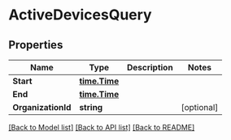 # ActiveDevicesQuery

## Properties

Name | Type | Description | Notes
------------ | ------------- | ------------- | -------------
**Start** | [**time.Time**](time.Time.md) |  | 
**End** | [**time.Time**](time.Time.md) |  | 
**OrganizationId** | **string** |  | [optional] 

[[Back to Model list]](../README.md#documentation-for-models) [[Back to API list]](../README.md#documentation-for-api-endpoints) [[Back to README]](../README.md)


